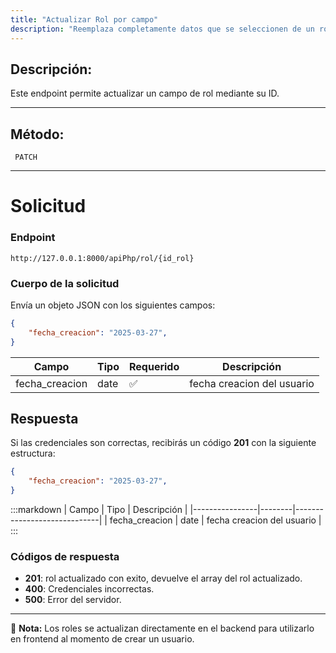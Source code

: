 ```yaml
---
title: "Actualizar Rol por campo"
description: "Reemplaza completamente datos que se seleccionen de un rol existente"
---
```


## Descripción:
Este endpoint permite actualizar un campo de rol mediante su ID.

---

## Método:
```
 PATCH
```
---


# **Solicitud**

### **Endpoint**
```
http://127.0.0.1:8000/apiPhp/rol/{id_rol}
```

### **Cuerpo de la solicitud**
Envía un objeto JSON con los siguientes campos:

```json
{
    "fecha_creacion": "2025-03-27",
}
```

| Campo           | Tipo   | Requerido | Descripción                |
|----------------|--------|-----------|-----------------------------|
| fecha_creacion | date   | ✅       | fecha creacion del usuario  |


## **Respuesta**

Si las credenciales son correctas, recibirás un código **201** con la siguiente estructura:

```json
{
    "fecha_creacion": "2025-03-27",
}
```

:::markdown
| Campo           | Tipo   | Descripción                |
|----------------|--------|-----------------------------|
| fecha_creacion | date   | fecha creacion del usuario  |
:::


### **Códigos de respuesta**
- **201**: rol actualizado con exito, devuelve el array del rol actualizado.
- **400**: Credenciales incorrectas.
- **500**: Error del servidor.

---

📄 **Nota:** Los roles se actualizan directamente en el backend para utilizarlo en frontend al momento de crear un usuario.
